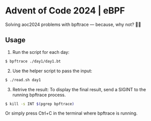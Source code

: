 # Advent of Code 2024 | eBPF
Solving aoc2024 problems with bpftrace — because, why not? 🎄✨

## Usage
1. Run the script for each day:
```sh
$ bpftrace ./day1/day1.bt
```

2. Use the helper script to pass the input:
```sh
$ ./read.sh day1
```

3. Retrive the result:
To display the final result, send a SIGINT to the running bpftrace process.
```sh
$ kill -s INT $(pgrep bpftrace)
```
Or simply press Ctrl+C in the terminal where bpftrace is running.
